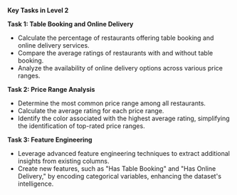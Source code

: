 **Key Tasks in Level 2**

**Task 1: Table Booking and Online Delivery**
- Calculate the percentage of restaurants offering table booking and online delivery services.
- Compare the average ratings of restaurants with and without table booking.
- Analyze the availability of online delivery options across various price ranges.

**Task 2: Price Range Analysis**
- Determine the most common price range among all restaurants.
- Calculate the average rating for each price range.
- Identify the color associated with the highest average rating, simplifying the identification of top-rated price ranges.

**Task 3: Feature Engineering**
- Leverage advanced feature engineering techniques to extract additional insights from existing columns.
- Create new features, such as "Has Table Booking" and "Has Online Delivery," by encoding categorical variables, enhancing the dataset's intelligence.

